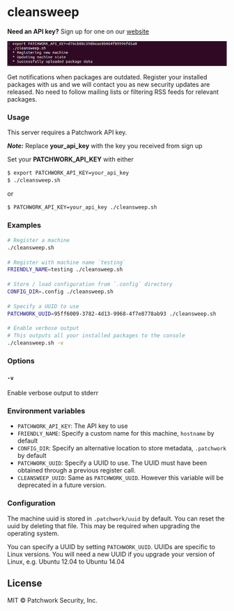 # cleansweep

**Need an API key?** Sign up for one on our [website](https://patchworksecurity.com)

![](screenshot.png)

Get notifications when packages are outdated. Register your installed packages with us and we will contact you as new security updates are released. No need to follow mailing lists or filtering RSS feeds for relevant packages.

### Usage

This server requires a Patchwork API key.

_**Note:**_ Replace **your_api_key** with the key you received from sign up

Set your **PATCHWORK_API_KEY** with either

```sh
$ export PATCHWORK_API_KEY=your_api_key
$ ./cleansweep.sh
```

or


```sh
$ PATCHWORK_API_KEY=your_api_key ./cleansweep.sh
```


### Examples


```sh
# Register a machine
./cleansweep.sh

# Register with machine name `testing`
FRIENDLY_NAME=testing ./cleansweep.sh

# Store / load configuration from `.config` directory
CONFIG_DIR=.config ./cleansweep.sh

# Specify a UUID to use
PATCHWORK_UUID=95ff6009-3782-4d13-9968-4f7e8778ab93 ./cleansweep.sh

# Enable verbose output
# This outputs all your installed packages to the console
./cleansweep.sh -v
```

### Options

#### `-v`

Enable verbose output to stderr

### Environment variables

- `PATCHWORK_API_KEY`: The API key to use
- `FRIENDLY_NAME`: Specify a custom name for this machine, `hostname` by default
- `CONFIG_DIR`: Specify an alternative location to store metadata, `.patchwork` by default
- `PATCHWORK_UUID`: Specify a UUID to use. The UUID must have been obtained through a previous register call.
- `CLEANSWEEP_UUID`: Same as `PATCHWORK_UUID`. However this variable will be deprecated in a future version.


### Configuration

The machine uuid is stored in `.patchwork/uuid` by default. You can reset the uuid by deleting that file. This may be required when upgrading the operating system.

You can specify a UUID by setting `PATCHWORK_UUID`. UUIDs are specific to Linux versions. You will need a new UUID if you upgrade your version of Linux, e.g. Ubuntu 12.04 to Ubuntu 14.04

## License

MIT © Patchwork Security, Inc.
